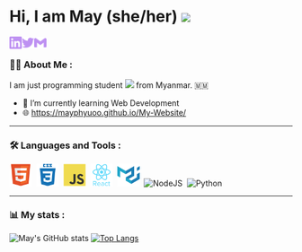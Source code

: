 <!-- <div align="center">
  <img src="https://media0.giphy.com/media/KB21ni7aFuA9wB0iQD/giphy.gif?cid=790b76113ae5480e8d51edb54230327e96098ba03027f17b&rid=giphy.gif&ct=s" width="350"/>
</div> -->

# Hi, I am May (she/her) <img src="https://media.giphy.com/media/hvRJCLFzcasrR4ia7z/giphy.gif" width="30px">

[<img align="left" alt="mayphyuoo | LinkedIn" width="22px" src="./linkedin.svg" />][linkedin]
[<img align="left" alt="may_phyu_oo | Twitter" width="22px" src="./twitter.svg" />][twitter]
[<img align="left" alt="mayphyuoo.may | Gmail" width="22px" src="./gmail.svg" />][gmail]

<br>
 
### :woman_technologist: About Me :

I am just programming student <img src="https://media4.giphy.com/media/9PwWklO9tSELtIhBka/giphy.gif?cid=790b76113b52d5689a72a73727795985eb5611161973b696&rid=giphy.gif&ct=s" width="30"> from Myanmar. :myanmar:

- 🌱 I’m currently learning Web Development
- 🌐 https://mayphyuoo.github.io/My-Website/

---

### :hammer_and_wrench: Languages and Tools :

<p>
<img src="https://github.com/devicons/devicon/blob/master/icons/html5/html5-original.svg" title="HTML5" alt="HTML" width="40" height="40"/>&nbsp;
<img src="https://github.com/devicons/devicon/blob/master/icons/css3/css3-plain-wordmark.svg"  title="CSS3" alt="CSS" width="40" height="40"/>&nbsp;
<img src="https://github.com/devicons/devicon/blob/master/icons/javascript/javascript-original.svg" title="JavaScript" alt="JavaScript" width="40" height="40"/>&nbsp;
<img src="https://github.com/devicons/devicon/blob/master/icons/react/react-original-wordmark.svg" title="React" alt="React" width="40" height="40"/>&nbsp;
<img src="https://github.com/devicons/devicon/blob/master/icons/materialui/materialui-original.svg" title="Material UI" alt="Material UI" width="40" height="40"/>&nbsp;
<img src="https://upload.wikimedia.org/wikipedia/commons/thumb/d/d9/Node.js_logo.svg/320px-Node.js_logo.svg.png" title="NodeJS" alt="NodeJS" width="70" height="40"/>&nbsp;
<img src="https://upload.wikimedia.org/wikipedia/commons/thumb/c/c3/Python-logo-notext.svg/1200px-Python-logo-notext.svg.png" title="Python" alt="Python" width="40" height="40"/>&nbsp;
</p>

---

### :bar_chart: My stats :

![May's GitHub stats](https://github-readme-stats.vercel.app/api?username=mayphyuoo&show_icons=true&theme=tokyonight&count_private=true&hide_rank=true&hide_title=true&hide_border=true) [![Top Langs](https://github-readme-stats.vercel.app/api/top-langs/?username=mayphyuoo&theme=tokyonight&layout=compact&hide_border=true)](https://github.com/anuraghazra/github-readme-stats)



[linkedin]: https://www.linkedin.com/in/may-phyu-oo-8b460717b/
[twitter]: https://twitter.com/may_phyu_oo
[gmail]: mailto:mayphyuoo.may@gmail.com
